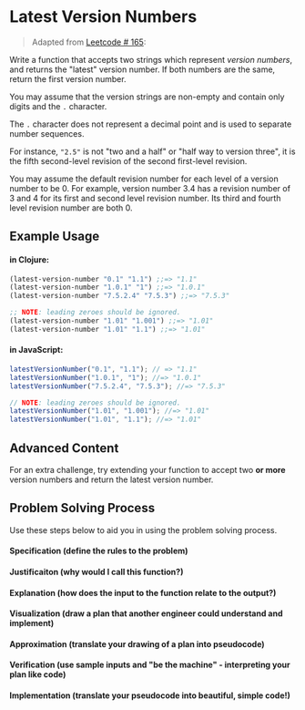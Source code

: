 # Latest Version Numbers

> Adapted from [Leetcode # 165](https://leetcode.com/problems/compare-version-numbers/):

Write a function that accepts two strings which represent *version numbers*, and returns the "latest" version number. If both numbers are the same, return the first version number.

You may assume that the version strings are non-empty and contain only digits and the `.` character.

The `.` character does not represent a decimal point and is used to separate number sequences.

For instance, `"2.5"` is not "two and a half" or "half way to version three", it is the fifth second-level revision of the second first-level revision.

You may assume the default revision number for each level of a version number to be 0. For example, version number 3.4 has a revision number of 3 and 4 for its first and second level revision number. Its third and fourth level revision number are both 0.

## Example Usage
#### in Clojure:

```clojure
(latest-version-number "0.1" "1.1") ;;=> "1.1"
(latest-version-number "1.0.1" "1") ;;=> "1.0.1"
(latest-version-number "7.5.2.4" "7.5.3") ;;=> "7.5.3"

;; NOTE: leading zeroes should be ignored.
(latest-version-number "1.01" "1.001") ;;=> "1.01"
(latest-version-number "1.01" "1.1") ;;=> "1.01"
```

#### in JavaScript:

```javascript
latestVersionNumber("0.1", "1.1"); // => "1.1"
latestVersionNumber("1.0.1", "1"); //=> "1.0.1"
latestVersionNumber("7.5.2.4", "7.5.3"); //=> "7.5.3"

// NOTE: leading zeroes should be ignored.
latestVersionNumber("1.01", "1.001"); //=> "1.01"
latestVersionNumber("1.01", "1.1"); //=> "1.01"
```

## Advanced Content

For an extra challenge, try extending your function to accept two **or more** version numbers and return the latest version number.


## Problem Solving Process
Use these steps below to aid you in using the problem solving process.

#### Specification (define the rules to the problem)


#### Justificaiton (why would I call this function?)


#### Explanation (how does the input to the function relate to the output?)


#### Visualization (draw a plan that another engineer could understand and implement)


#### Approximation (translate your drawing of a plan into pseudocode)


#### Verification (use sample inputs and "be the machine" - interpreting your plan like code)


#### Implementation (translate your pseudocode into beautiful, simple code!)
